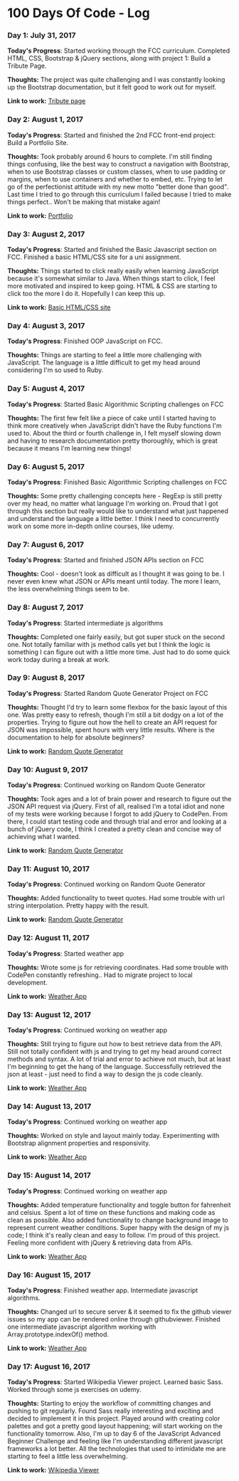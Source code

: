 # 100 Days Of Code - Log

### Day 1: July 31, 2017

**Today's Progress**: Started working through the FCC curriculum. Completed HTML, CSS, Bootstrap & jQuery sections, along with project 1: Build a Tribute Page. 

**Thoughts:** The project was quite challenging and I was constantly looking up the Bootstrap documentation, but it felt good to work out for myself.

**Link to work:** [Tribute page](https://codepen.io/minjoyful/pen/dzGwrL)

### Day 2: August 1, 2017

**Today's Progress**: Started and finished the 2nd FCC front-end project: Build a Portfolio Site.

**Thoughts:** Took probably around 6 hours to complete. I'm still finding things confusing, like the best way to construct a navigation with Bootstrap, when to use Bootstrap classes or custom classes, when to use padding or margins, when to use containers and whether to embed, etc. Trying to let go of the perfectionist attitude with my new motto "better done than good". Last time I tried to go through this curriculum I failed because I tried to make things perfect.. Won't be making that mistake again! 

**Link to work:** [Portfolio](https://codepen.io/minjoyful/pen/EvKaZw)

### Day 3: August 2, 2017

**Today's Progress**: Started and finished the Basic Javascript section on FCC. Finished a basic HTML/CSS site for a uni assignment. 

**Thoughts:** Things started to click really easily when learning JavaScript because it's somewhat similar to Java. When things start to click, I feel more motivated and inspired to keep going. HTML & CSS are starting to click too the more I do it. Hopefully I can keep this up.

**Link to work:** [Basic HTML/CSS site](https://github.com/carlyminjoy/frontend_projects)

### Day 4: August 3, 2017

**Today's Progress**: Finished OOP JavaScript on FCC.

**Thoughts:** Things are starting to feel a little more challenging with JavaScript. The language is a little difficult to get my head around considering I'm so used to Ruby.

### Day 5: August 4, 2017

**Today's Progress**: Started Basic Algorithmic Scripting challenges on FCC

**Thoughts:** The first few felt like a piece of cake until I started having to think more creatively when JavaScript didn't have the Ruby functions I'm used to. About the third or fourth challenge in, I felt myself slowing down and having to research documentation pretty thoroughly, which is great because it means I'm learning new things!

### Day 6: August 5, 2017

**Today's Progress**: Finished Basic Algorithmic Scripting challenges on FCC

**Thoughts:** Some pretty challenging concepts here - RegExp is still pretty over my head, no matter what language I'm working on. Proud that I got through this section but really would like to understand what just happened and understand the language a little better. I think I need to concurrently work on some more in-depth online courses, like udemy.

### Day 7: August 6, 2017

**Today's Progress**: Started and finished JSON APIs section on FCC

**Thoughts:** Cool - doesn't look as difficult as I thought it was going to be. I never even knew what JSON or APIs meant until today. The more I learn, the less overwhelming things seem to be. 

### Day 8: August 7, 2017

**Today's Progress**: Started intermediate js algorithms

**Thoughts:** Completed one fairly easily, but got super stuck on the second one. Not totally familiar with js method calls yet but I think the logic is something I can figure out with a little more time. Just had to do some quick work today during a break at work.

### Day 9: August 8, 2017

**Today's Progress**: Started Random Quote Generator Project on FCC

**Thoughts:** Thought I'd try to learn some flexbox for the basic layout of this one. Was pretty easy to refresh, though I'm still a bit dodgy on a lot of the properties. Trying to figure out how the hell to create an API request for JSON was impossible, spent hours with very little results. Where is the documentation to help for absolute beginners?

**Link to work:** [Random Quote Generator](https://codepen.io/minjoyful/full/oeWWKo/)

### Day 10: August 9, 2017

**Today's Progress**: Continued working on Random Quote Generator

**Thoughts:** Took ages and a lot of brain power and research to figure out the JSON API request via jQuery. First of all, realised I'm a total idiot and none of my tests were working because I forgot to add jQuery to CodePen. From there, I could start testing code and through trial and error and looking at a bunch of jQuery code, I think I created a pretty clean and concise way of achieving what I wanted. 

**Link to work:** [Random Quote Generator](https://codepen.io/minjoyful/full/oeWWKo/)

### Day 11: August 10, 2017

**Today's Progress**: Continued working on Random Quote Generator

**Thoughts:** Added functionality to tweet quotes. Had some trouble with url string interpolation. Pretty happy with the result. 

**Link to work:** [Random Quote Generator](https://codepen.io/minjoyful/full/oeWWKo/)

### Day 12: August 11, 2017

**Today's Progress**: Started weather app

**Thoughts:** Wrote some js for retrieving coordinates. Had some trouble with CodePen constantly refreshing.. Had to migrate project to local development. 

**Link to work:** [Weather App](https://github.com/carlyminjoy/frontend_projects/tree/master/weather_app)

### Day 13: August 12, 2017

**Today's Progress**: Continued working on weather app

**Thoughts:** Still trying to figure out how to best retrieve data from the API. Still not totally confident with js and trying to get my head around correct methods and syntax. A lot of trial and error to achieve not much, but at least I'm beginning to get the hang of the language. Successfully retrieved the json at least - just need to find a way to design the js code cleanly.

**Link to work:** [Weather App](https://github.com/carlyminjoy/frontend_projects/tree/master/weather_app)

### Day 14: August 13, 2017

**Today's Progress**: Continued working on weather app

**Thoughts:** Worked on style and layout mainly today. Experimenting with Bootstrap alignment properties and responsivity.

**Link to work:** [Weather App](https://github.com/carlyminjoy/frontend_projects/tree/master/weather_app)

### Day 15: August 14, 2017

**Today's Progress**: Continued working on weather app

**Thoughts:** Added temperature functionality and toggle button for fahrenheit and celsius. Spent a lot of time on these functions and making code as clean as possible. Also added functionality to change background image to represent current weather conditions. Super happy with the design of my js code; I think it's really clean and easy to follow. I'm proud of this project. Feeling more confident with jQuery & retrieving data from APIs.

**Link to work:** [Weather App](https://github.com/carlyminjoy/frontend_projects/tree/master/weather_app)

### Day 16: August 15, 2017

**Today's Progress**: Finished weather app. Intermediate javascript algorithms.

**Thoughts:** Changed url to secure server & it seemed to fix the github viewer issues so my app can be rendered online through githubviewer. Finished one intermediate javascript algorithm working with Array.prototype.indexOf() method.

**Link to work:** [Weather App](https://github.com/carlyminjoy/frontend_projects/tree/master/weather_app)

### Day 17: August 16, 2017

**Today's Progress**: Started Wikipedia Viewer project. Learned basic Sass. Worked through some js exercises on udemy. 

**Thoughts:** Starting to enjoy the workflow of committing changes and pushing to git regularly. Found Sass really interesting and exciting and decided to implement it in this project. Played around with creating color palettes and got a pretty good layout happening; will start working on the functionality tomorrow. Also, I'm up to day 6 of the JavaScript Advanced Beginner Challenge and feeling like I'm understanding different javascript frameworks a lot better. All the technologies that used to intimidate me are starting to feel a little less overwhelming. 

**Link to work:** [Wikipedia Viewer](https://github.com/carlyminjoy/frontend_projects/tree/master/wikipedia_viewer)
